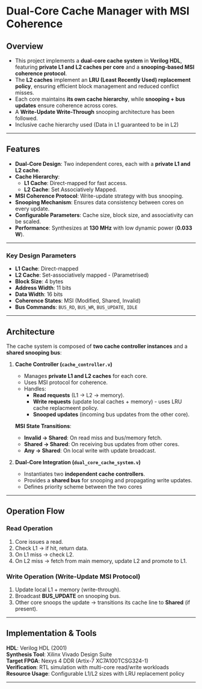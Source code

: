 # Dual-Core Cache Manager with MSI Coherence  


## Overview  
- This project implements a **dual-core cache system** in **Verilog HDL**, featuring **private L1 and L2 caches per core** and a **snooping-based MSI coherence protocol**. 
- The **L2 caches** implement an **LRU (Least Recently Used) replacement policy**, ensuring efficient block management and reduced conflict misses.  
- Each core maintains **its own cache hierarchy**, while **snooping + bus updates** ensure coherence across cores.  
- A **Write-Update Write-Through** snooping architecture has been followed. 
- Inclusive cache hierarchy used (Data in L1 guaranteed to be in L2)

---

## Features  
- **Dual-Core Design**: Two independent cores, each with a **private L1 and L2 cache**.  
- **Cache Hierarchy**:  
  - **L1 Cache**: Direct-mapped for fast access.  
  - **L2 Cache**: Set Associatively Mapped.  
- **MSI Coherence Protocol**: Write-update strategy with bus snooping.  
- **Snooping Mechanism**: Ensures data consistency between cores on every update.  
- **Configurable Parameters**: Cache size, block size, and associativity can be scaled.  
- **Performance**: Synthesizes at **130 MHz** with low dynamic power (**0.033 W**).  

---

### Key Design Parameters  

- **L1 Cache**: Direct-mapped 
- **L2 Cache**: Set-associatively mapped - (Parametrised)
- **Block Size**: 4 bytes  
- **Address Width**: 11 bits  
- **Data Width**: 16 bits  
- **Coherence States**: MSI (Modified, Shared, Invalid)  
- **Bus Commands**: `BUS_RD`, `BUS_WR`, `BUS_UPDATE`, `IDLE`  

---

## Architecture  

The cache system is composed of **two cache controller instances** and a **shared snooping bus**:  

1. **Cache Controller (`cache_controller.v`)**  
   - Manages **private L1 and L2 caches** for each core.  
   - Uses MSI protocol for coherence.  
   - Handles:  
     - **Read requests** (L1 → L2 → memory).  
     - **Write requests** (update local caches + memory) - uses LRU cache replacmeent policy.  
     - **Snooped updates** (incoming bus updates from the other core).  

   **MSI State Transitions**:  
   - **Invalid → Shared**: On read miss and bus/memory fetch.  
   - **Shared → Shared**: On receiving bus updates from other cores.  
   - **Any → Shared**: On local write with update broadcast.  

2. **Dual-Core Integration (`dual_core_cache_system.v`)**  
   - Instantiates two **independent cache controllers**.  
   - Provides a **shared bus** for snooping and propagating write updates.
   - Defines priority scheme between the two cores 

---

## Operation Flow  

### Read Operation  
1. Core issues a read.  
2. Check L1 → if hit, return data.  
3. On L1 miss → check L2.  
4. On L2 miss → fetch from main memory, update L2 and promote to L1.  

### Write Operation (Write-Update MSI Protocol)  
1. Update local L1 + memory (write-through).  
2. Broadcast **BUS_UPDATE** on snooping bus.  
3. Other core snoops the update → transitions its cache line to **Shared** (if present).  

---

## Implementation & Tools  

**HDL**: Verilog HDL (2001)  
**Synthesis Tool**: Xilinx Vivado Design Suite  
**Target FPGA**: Nexys 4 DDR (Artix-7 XC7A100TCSG324-1)  
**Verification**: RTL simulation with multi-core read/write workloads  
**Resource Usage**: Configurable L1/L2 sizes with LRU replacement policy  

---


